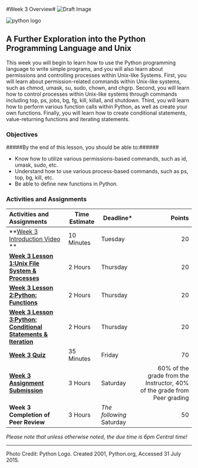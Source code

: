 #Week 3 Overview#
![Draft Image](../images/Draft_Version_picture.png)

![python logo](images/python-logo.png)
## A Further Exploration into the Python Programming Language and Unix ##

This week you will begin to learn how to use the Python programming
language to write simple programs, and you will also learn about
permissions and controlling processes within Unix-like Systems. First,
you will learn about permission-related commands within Unix-like
systems, such as chmod, umask, su, sudo, chown, and chgrp. Second, you
will learn how to control processes within Unix-like systems through
commands including top, ps, jobs, bg, fg, kill, killall, and shutdown.
Third, you will learn how to perform various function calls within
Python, as well as create your own functions. Finally, you will learn
how to create conditional statements, value-returning functions and
iterating statements.

### Objectives ###

#####By the end of this lesson, you should be able to:######

- Know how to utilize various permissions-based commands, such as id, umask, sudo, etc. 
- Understand how to use various process-based commands, such as ps, top, bg, kill, etc.
- Be able to define new functions in Python.

### Activities and Assignments ###

|Activities and Assignments | Time Estimate | Deadline* | Points|
|:------| -----|-------|----------:|
|**[Week 3 Introduction Video][w2v] **|10 Minutes|Tuesday|20|
|**[Week 3 Lesson 1:Unix File System & Processes](lesson1.md)**| 2 Hours |Thursday| 20|
|**[Week 3 Lesson 2:Python: Functions](lesson2.md)**| 2 Hours | Thursday | 20 |
|**[Week 3 Lesson 3:Python: Conditional Statements & Iteration](lesson3.md)**| 2 Hours | Thursday| 20 |
|**[Week 3 Quiz][w2q]**| 35 Minutes | Friday | 70|
|**[Week 3 Assignment Submission][w2a]**| 3 Hours | Saturday | 60% of the grade from the Instructor, 40% of the grade from Peer grading | 
|**Week 3 Completion of Peer Review**| 3 Hours | *The following* Saturday | 50 | 

*Please note that unless otherwise noted, the due time is 6pm Central time!*

----------
[w2v]: http://dev.null
[w2a]: https://learn.illinois.edu/mod/workshop/view.php?id=1095182
[w2q]: https://learn.illinois.edu/mod/quiz/view.php?id=1095179

 
Photo Credit: Python Logo. Created 2001, Python.org, Accessed 31 July 2015.
